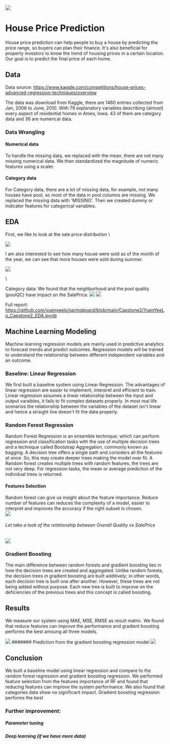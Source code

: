 
![](./image/ML_housePrice.png)
# House Price Prediction
House price prediction can help people to buy a house by predicting the price range, so buyers can plan their finance. It's also beneficial for property investors to know the trend of housing prices in a certain location.
Our goal is to predict the final price of each home. 




### 
## Data
Data source: https://www.kaggle.com/competitions/house-prices-advanced-regression-techniques/overview

The data was download from Kaggle, there are 1460 entries collected from Jan, 2006 to June, 2010.
With 79 explanatory variables describing (almost) every aspect of residential homes in Ames, Iowa. 43 of them are category data and 36 are numerical data.



### Data Wrangling

#### Numerical data
To handle the missing data, we replaced with the mean, there are not many missing numerical data. We then standardized the magnitude of numeric features using a scaler.

#### Category data
For Category data, there are a lot of missing data, for example, not many houses have pool, so most of the data in pool columns are missing. We replaced the missing data with 'MISSING'.  Then we created dummy or indicator features for categorical variables.

## EDA
First, we like to look at the sale price distribution \

![](./image/housePrice_salePrice_distribution.png)

I am also interested to see how many house were sold as of the month of the year, we can see that more houses were sold during summer.

![](./image/housePrice_sold_month.png)

\

Category data: We found that the neighborhood and the pool quality (poolQC) have impact on the SalePrice. 
![](./image/housePrice_neighborhood.png)
![](./image/housePrice_poolQc.png)

Full report: https://github.com/yuenyeelo/springboard/blob/main/Capstone2/YuenYeeLo_Capstone2_EDA.ipynb


## Machine Learning Modeling
Machine learning regression models are mainly used in predictive analytics to forecast trends and predict outcomes. Regression models will be trained to understand the relationship between different independent variables and an outcome.

### Baseline: Linear Regression
We first built a baseline system using Linear Regression. The advantages of linear regression are easier to implement, interpret and efficient to train. Linear regression assumes a linear relationship between the input and output varaibles, it fails to fit complex datasets properly. In most real life scenarios the relationship between the variables of the dataset isn't linear and hence a straight line doesn't fit the data properly.

### Random Forest Regression
Random Forest Regression is an ensemble technique, which can perform regression and classification tasks with the use of multiple decision trees and a technique called Bootstrap Aggregation, commonly known as bagging. A decision tree offers a single path and considers all the features at once. So, this may create deeper trees making the model over fit. A Random forest creates multiple trees with random features, the trees are not very deep. For regression tasks, the mean or average prediction of the individual trees is returned. 


#### Features Selection
Random forest can give us insight about the feature importance. Reduce number of features can reduces the complexity of a model, easier to interpret and improves the accuracy if the right subset is chosen.  
![](./image/housePrice_featureSelection.png)
###### Let take a look of the relationship between Overall Quality vs SalePrice
![](./image/housePrice_vs_OverallQual.png)
### Gradient Boosting
The main difference between random forests and gradient boosting lies in how the decision trees are created and aggregated. Unlike random forests, the decision trees in gradient boosting are built additively; in other words, each decision tree is built one after another.
However, these trees are not being added without purpose. Each new tree is built to improve on the deficiencies of the previous trees and this concept is called boosting.

## Results
We measure our system using MAE, MSE, RMSE as result matric. We found that reduce features can improve the performance and 
gradient boosting performs the best amoung all three models.

![](./image/housePrice_resultMatric.png)
#######
Prediction from the gradient boosting regression model
![](./image/housePrice_prediction_output.png)
## Conclusion
We built a baseline model using linear regression and compare to the random forest regression and gradient boosting regression. 
We performed feature selection from the features importance of RF and found that reducing features can improve the system performance. We also found that 
categories data show no significant impact. Gradient boosting regression performs the best
### Further improvement: 
##### Parameter tuning
##### Deep learning (if we have more data)

